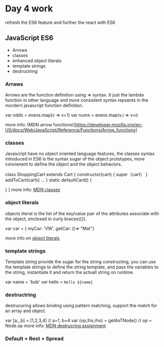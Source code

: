# Day 4 work
refresh the ES6 feature and further the react with ES6

## JavaScript ES6
* Arrows
* classes
* enhanced object literals
* template strings
* destructring


### Arraws
Arrows are the function definition using => syntax. It just the lambda function in other language and more consistent syntax repsents in the mordern javascript function definition.

var odds = evens.map(v => v+1)
var nums = evens.map(v,i => v+i)

more info: (MDN arrow functions)[https://developer.mozilla.org/en-US/docs/Web/JavaScript/Reference/Functions/Arrow_functions]

### classes
Javascript have no object oriented language features, the classes syntax introduced in ES6 is the syntax sugar of the object prototypes, more convienent to define the object and the object behaviors.

class ShoppingCart extends Cart {
  constructor(cart) {
    super（cart）
  }
  addToCart(cart){
    ...
  }
  static defaultCard() {

  }
}
more info: [MDN classes](https://developer.mozilla.org/en-US/docs/Web/JavaScript/Reference/Classes)

### object literals
objects literal is the list of the key/value pair of the attributes associate with the object, enclosed in curly braces({}).

  var car = { myCar: 'VW', getCar: ()=> "Mat"}

more info on [object literals](https://developer.mozilla.org/en-US/docs/Web/JavaScript/Guide/Grammar_and_types#Object_literals)

### template strings
Template string provide the sugar for the string constructing, you can use the template strings to define the string template, and pass the variables to the string, instantiate it and return the actuall string on runtime.

var name = 'bob'
var hello = `Hello ${name}`

### destructring
destrucuring allows binding using pattern matching, support the match for an array and object.

var [a,,,b] = [1,2,3,4] // a=1, b=4
var {op,lhs,rhs} = getAsTNode() // op = Node.op
more info: [MDN destrucring assignment](https://developer.mozilla.org/en-US/docs/Web/JavaScript/Reference/Operators/Destructuring_assignment)
### Default + Rest + Spread
